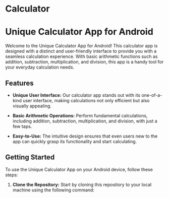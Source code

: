 # Calculator
# Unique Calculator App for Android



Welcome to the Unique Calculator App for Android! This calculator app is designed with a distinct and user-friendly interface to provide you with a seamless calculation experience. With basic arithmetic functions such as addition, subtraction, multiplication, and division, this app is a handy tool for your everyday calculation needs.

## Features

- **Unique User Interface:** Our calculator app stands out with its one-of-a-kind user interface, making calculations not only efficient but also visually appealing.

- **Basic Arithmetic Operations:** Perform fundamental calculations, including addition, subtraction, multiplication, and division, with just a few taps.

- **Easy-to-Use:** The intuitive design ensures that even users new to the app can quickly grasp its functionality and start calculating.

## Getting Started

To use the Unique Calculator App on your Android device, follow these steps:

1. **Clone the Repository:** Start by cloning this repository to your local machine using the following command:
